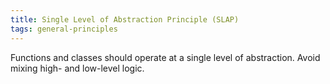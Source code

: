 ```yaml
---
title: Single Level of Abstraction Principle (SLAP)
tags: general-principles
---
```

Functions and classes should operate at a single level of abstraction. Avoid mixing high- and low-level logic.
